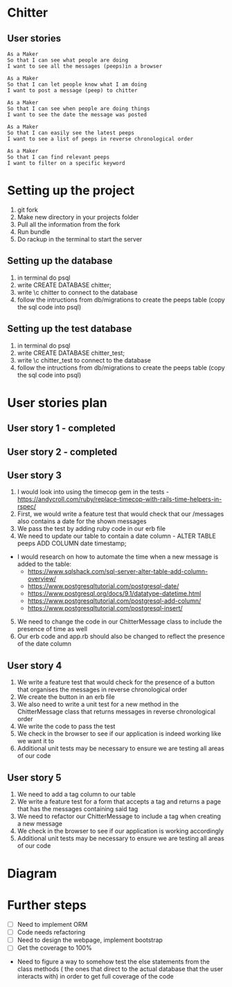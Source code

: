 # Chitter 
## User stories
```
As a Maker
So that I can see what people are doing
I want to see all the messages (peeps)in a browser

As a Maker
So that I can let people know what I am doing  
I want to post a message (peep) to chitter

As a Maker
So that I can see when people are doing things
I want to see the date the message was posted

As a Maker
So that I can easily see the latest peeps
I want to see a list of peeps in reverse chronological order

As a Maker
So that I can find relevant peeps
I want to filter on a specific keyword

```

# Setting up the project
1. git fork
2. Make new directory in your projects folder
3. Pull all the information from the fork 
4. Run bundle
5. Do rackup in the terminal to start the server

## Setting up the database
1. in terminal do psql
2. write CREATE DATABASE chitter;
3. write \c chitter to connect to the database
4. follow the intructions from db/migrations to create the peeps table (copy the sql code into psql)

## Setting up the test database
1. in terminal do psql
2. write CREATE DATABASE chitter_test;
3. write \c chitter_test to connect to the database
4. follow the intructions from db/migrations to create the peeps table (copy the sql code into psql)

# User stories plan
## User story 1 - completed
## User story 2 - completed
## User story 3 
1. I would look into using the timecop gem in the tests - https://andycroll.com/ruby/replace-timecop-with-rails-time-helpers-in-rspec/ 
2. First, we would write a feature test that would check that our /messages also contains a date for the shown messages   
3. We pass the test by adding ruby code in our erb file
4. We need to update our table to contain a date column - ALTER TABLE peeps ADD COLUMN date timestamp;
  - I would research on how to automate the time when a new message is added to the table:
      - https://www.sqlshack.com/sql-server-alter-table-add-column-overview/
      - https://www.postgresqltutorial.com/postgresql-date/ 
      - https://www.postgresql.org/docs/9.1/datatype-datetime.html 
      - https://www.postgresqltutorial.com/postgresql-add-column/
      - https://www.postgresqltutorial.com/postgresql-insert/
5. We need to change the code in our ChitterMessage class to include the presence of time as well
6. Our erb code and app.rb should also be changed to reflect the presence of the date column
## User story 4 
1. We write a feature test that would check for the presence of a button that organises the messages in reverse chronological order
2. We create the button in an erb file 
2. We also need to write a unit test for a new method in the ChitterMessage class that returns messages in reverse chronological order
3. We write the code to pass the test
4. We check in the browser to see if our application is indeed working like we want it to 
5. Additional unit tests may be necessary to ensure we are testing all areas of our code

## User story 5
1. We need to add a tag column to our table
2. We write a feature test for a form that accepts a tag and returns a page that has the messages containing said tag
3. We need to refactor our ChitterMessage to include a tag when creating a new message
4. We check in the browser to see if our application is working accordingly
5. Additional unit tests may be necessary to ensure we are testing all areas of our code

# Diagram




# Further steps
- [ ] Need to implement ORM 
- [ ] Code needs refactoring
- [ ] Need to design the webpage, implement bootstrap
- [ ] Get the coverage to 100%
* Need to figure a way to somehow test the else statements from the class methods ( the ones that direct to the actual database that the user interacts with) in order to get full coverage of the code
